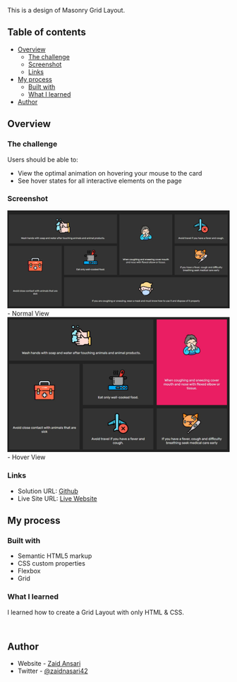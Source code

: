 
This is a design of Masonry Grid Layout.

## Table of contents

- [Overview](#overview)
  - [The challenge](#the-challenge)
  - [Screenshot](#screenshot)
  - [Links](#links)
- [My process](#my-process)
  - [Built with](#built-with)
  - [What I learned](#what-i-learned)
- [Author](#author)

## Overview

### The challenge

Users should be able to:

- View the optimal animation on hovering your mouse to the card
- See hover states for all interactive elements on the page

### Screenshot

![](Capture.JPG)- Normal View ![](Capture%202.JPG)- Hover View

### Links

- Solution URL: [Github](https://github.com/zaidansari42/Covid-Masonry-Layout/)
- Live Site URL: [Live Website](https://zaidansari42.github.io/Covid-Masonry-Layout/)

## My process

### Built with

- Semantic HTML5 markup
- CSS custom properties
- Flexbox
- Grid

### What I learned

I learned how to create a Grid Layout with only HTML & CSS.

```html

```

```css


```

## Author

- Website - [Zaid Ansari](https://github.com/zaidansari42/)
- Twitter - [@zaidnasari42](https://www.twitter.com/zaidnasari42)
